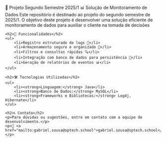 <!DOCTYPE html>
<html lang="pt-BR">
<head>
    <meta charset="UTF-8">
    <meta name="viewport" content="width=device-width, initial-scale=1.0">
    <title>Sistema de Logs - 2025/1</title>
</head>
<body>
    📌 Projeto Segundo Semestre 2025/1
📊 Solução de Monitoramento de Dados
Este repositório é destinado ao projeto do segundo semestre de 2025/1. O objetivo deste projeto é desenvolver uma solução eficiente de monitoramento de dados para auxiliar o cliente na tomada de decisões

    <h2>🚀 Funcionalidades</h2>
    <ul>
        <li>Registro estruturado de logs 📑</li>
        <li>Armazenamento seguro e organizado 🔐</li>
        <li>Filtros e consultas rápidas 🔍</li>
        <li>Integração com banco de dados para persistência 💾</li>
        <li>Geração de relatórios de eventos 📊</li>
    </ul>

    <h2>🛠️ Tecnologias Utilizadas</h2>
    <ul>
        <li><strong>Linguagem:</strong> Java</li>
        <li><strong>Banco de Dados:</strong> MySQL</li>
        <li><strong>Frameworks e Bibliotecas:</strong> Log4j, Hibernate</li>
    </ul>

    <h2>📞 Contato</h2>
    <p>Para dúvidas ou sugestões, entre em contato com a equipe de desenvolvimento.</p>
    <p>📧 <a href="mailto:gabriel.sousa@sptech.school">gabriel.sousa@sptech.school</a></p>
</body>
</html>
